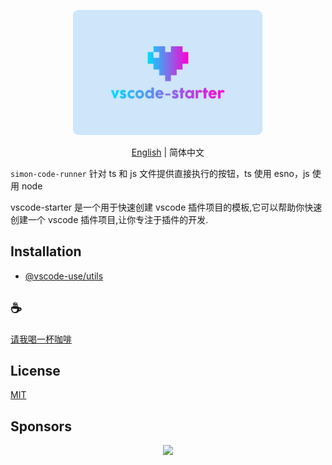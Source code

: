 <p align="center">
<img height="200" src="./assets/kv.png" alt="vscode-starter">
</p>
<p align="center"> <a href="./README.md">English</a> | 简体中文</p>

`simon-code-runner` 针对 ts 和 js 文件提供直接执行的按钮，ts 使用 esno，js 使用 node

vscode-starter 是一个用于快速创建 vscode 插件项目的模板,它可以帮助你快速创建一个 vscode 插件项目,让你专注于插件的开发.

## Installation

- [@vscode-use/utils](https://github.com/vscode-use/utils)

## :coffee:

[请我喝一杯咖啡](https://github.com/Simon-He95/sponsor)

## License

[MIT](./license)

## Sponsors

<p align="center">
  <a href="https://cdn.jsdelivr.net/gh/Simon-He95/sponsor/sponsors.svg">
    <img src="https://cdn.jsdelivr.net/gh/Simon-He95/sponsor/sponsors.png"/>
  </a>
</p>
